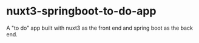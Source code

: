 # nuxt3-springboot-to-do-app

A "to do" app built with nuxt3 as the front end and spring boot as the back end.
